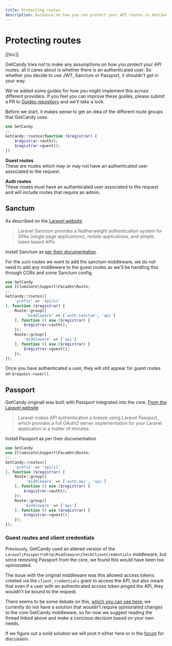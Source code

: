 ```yaml
---
title: Protecting routes
description: Guidance on how you can protect your API routes in GetCandy
---
```


# Protecting routes

[[toc]]

GetCandy tries not to make any assumptions on how you protect your API routes, all it cares about is whether there is an authenticated user. So whether you decide to use JWT, Sanctum or Passport, it shouldn't get in your way.

We've added some guides for how you might implement this across different providers. If you feel you can improve these guides, please submit a PR to [Guides repository](https://github.com/getcandy/guides) and we'll take a look.

Before we start, it makes sense to get an idea of the different route groups that GetCandy uses.

```php
use GetCandy
//...
GetCandy::routes(function ($registrar) {
    $registrar->auth();
    $registrar->guest();
})
```

**Guest routes**  
These are routes which may or may not have an authenticated user associated to the request.

**Auth routes**  
These routes must have an authenticated user associated to the request and will include routes that require an admin.

## Sanctum

As described on the [Laravel website](https://laravel.com/docs/7.x/sanctum)

> Laravel Sanctum provides a featherweight authentication system for SPAs (single page applications), mobile applications, and simple, token based APIs

Install Sanctum as [per their documentation]((https://laravel.com/docs/7.x/sanctum)).

For the `auth` routes we want to add the sanctum middleware, we do not need to add any middleware to the guest routes as we'll be handling this through CORs and some Sanctum config.

```php
use GetCandy
use Illuminate\Support\Facades\Route;
//...
GetCandy::routes([
    'prefix' => 'api/v1'
], function ($registrar) {
    Route::group([
         'middleware' => ['auth:sanctum', 'api']
    ], function () use ($registrar) {
        $registrar->auth();
    });
    Route::group([
        'middleware' => ['api']
    ], function () use ($registrar) {
        $registrar->guest();
    });
});
```

Once you have authenticated a user, they will still appear for guest routes on `$request->user()`.

## Passport

GetCandy originall was built with Passport integrated into the core. [From the Laravel website](https://laravel.com/docs/7.x/passport)

>  Laravel makes API authentication a breeze using Laravel Passport, which provides a full OAuth2 server implementation for your Laravel application in a matter of minutes.

Install Passport as per their documentation.

```php
use GetCandy
use Illuminate\Support\Facades\Route;
//...
GetCandy::routes([
    'prefix' => 'api/v1'
], function ($registrar) {
    Route::group([
         'middleware' => ['auth:api', 'api']
    ], function () use ($registrar) {
        $registrar->auth();
    });
    Route::group([
        'middleware' => ['api']
    ], function () use ($registrar) {
        $registrar->guest();
    });
});
```

### Guest routes and client credentials
Previously, GetCandy used an altered version of the `Laravel\Passport\Http\Middleware\CheckClientCredentials` middleware, but since removing Passport from the core, we found this would have been too opinionated.

The issue with the original middleware was this allowed access tokens created via the `client_credentials` grant to access the API, but also meant that even if a user with an authenticated access token pinged the API, they wouldn't be bound to the request.

There seems to be some debate on this, [which you can see here](https://github.com/laravel/passport/issues/898), we currently do not have a solution that wouldn't require opinionated changes to the core GetCandy middleware, so for now we suggest reading the thread linked above and make a concious decision based on your own needs.

If we figure out a solid solution we will post it either here or in the [forum](https://community.getcandy.io/) for discussion.

